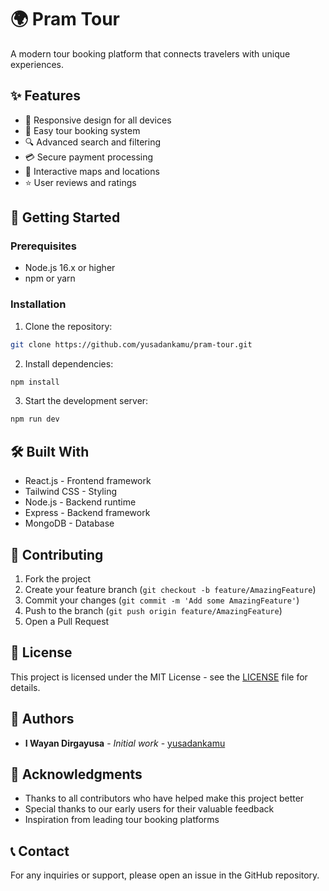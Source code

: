 # 🌍 Pram Tour

A modern tour booking platform that connects travelers with unique experiences.

## ✨ Features

- 📱 Responsive design for all devices
- 🎫 Easy tour booking system
- 🔍 Advanced search and filtering
- 💳 Secure payment processing
- 📍 Interactive maps and locations
- ⭐ User reviews and ratings

## 🚀 Getting Started

### Prerequisites

- Node.js 16.x or higher
- npm or yarn

### Installation

1. Clone the repository:
```bash
git clone https://github.com/yusadankamu/pram-tour.git
```

2. Install dependencies:
```bash
npm install
```

3. Start the development server:
```bash
npm run dev
```

## 🛠️ Built With

- React.js - Frontend framework
- Tailwind CSS - Styling
- Node.js - Backend runtime
- Express - Backend framework
- MongoDB - Database

## 📝 Contributing

1. Fork the project
2. Create your feature branch (`git checkout -b feature/AmazingFeature`)
3. Commit your changes (`git commit -m 'Add some AmazingFeature'`)
4. Push to the branch (`git push origin feature/AmazingFeature`)
5. Open a Pull Request

## 📜 License

This project is licensed under the MIT License - see the [LICENSE](LICENSE) file for details.

## 👥 Authors

- **I Wayan Dirgayusa** - *Initial work* - [yusadankamu](https://github.com/yusadankamu)

## 🙏 Acknowledgments

- Thanks to all contributors who have helped make this project better
- Special thanks to our early users for their valuable feedback
- Inspiration from leading tour booking platforms

## 📞 Contact

For any inquiries or support, please open an issue in the GitHub repository.
